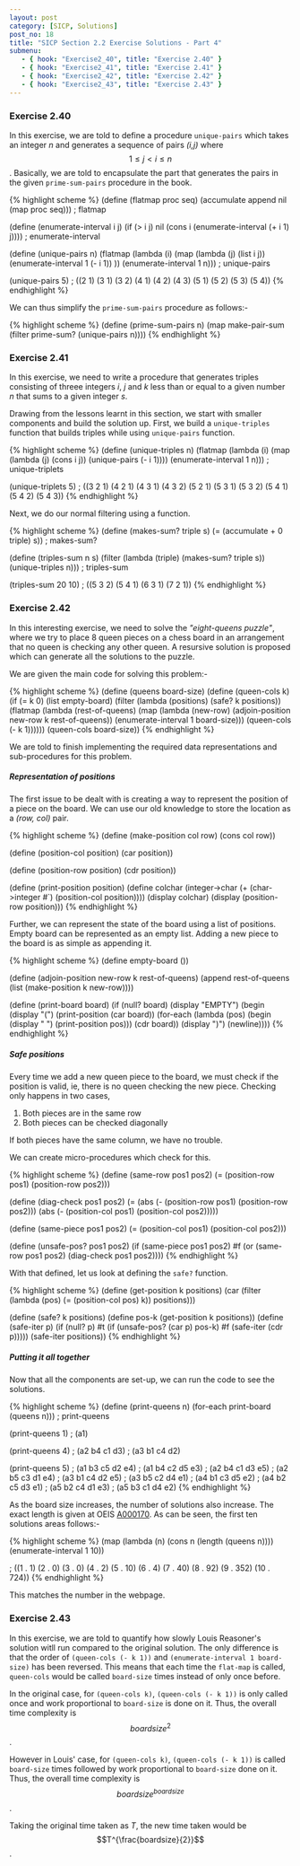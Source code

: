 ```yaml
---
layout: post
category: [SICP, Solutions]
post_no: 18
title: "SICP Section 2.2 Exercise Solutions - Part 4"
submenu:
   - { hook: "Exercise2_40", title: "Exercise 2.40" }
   - { hook: "Exercise2_41", title: "Exercise 2.41" }
   - { hook: "Exercise2_42", title: "Exercise 2.42" }
   - { hook: "Exercise2_43", title: "Exercise 2.43" }
---
```


### Exercise 2.40<a name="Exercise2_40">&nbsp;</a>

In this exercise, we are told to define a procedure `unique-pairs` which takes an integer *n* and generates a sequence of pairs *(i,j)* where $$1\leq j<i\leq n$$. Basically, we are told to encapsulate the part that generates the pairs in the given `prime-sum-pairs` procedure in the book.

<!--excerpt-->

{% highlight scheme %}
(define (flatmap proc seq)
  (accumulate append nil (map proc seq)))
; flatmap

(define (enumerate-interval i j)
  (if (> i j)
      nil
      (cons i (enumerate-interval (+ i 1) j))))
; enumerate-interval

(define (unique-pairs n)
  (flatmap (lambda (i)
             (map (lambda (j)
                    (list i j))
                  (enumerate-interval 1 (- i 1))
             ))
            (enumerate-interval 1 n)))
; unique-pairs

(unique-pairs 5)
; ((2 1) (3 1) (3 2) (4 1) (4 2) (4 3) (5 1) (5 2) (5 3) (5 4))
{% endhighlight %}

We can thus simplify the `prime-sum-pairs` procedure as follows:-

{% highlight scheme %}
(define (prime-sum-pairs n)
  (map make-pair-sum
       (filter prime-sum? (unique-pairs n))))
{% endhighlight %}

### Exercise 2.41<a name="Exercise2_41">&nbsp;</a>

In this exercise, we need to write a procedure that generates triples consisting of threee integers *i*, *j* and *k* less than or equal to a given number *n* that sums to a given integer *s*.

Drawing from the lessons learnt in this section, we start with smaller components and build the solution up. First, we build a `unique-triples` function that builds triples while using `unique-pairs` function.

{% highlight scheme %}
(define (unique-triples n)
  (flatmap (lambda (i)
             (map (lambda (j)
                    (cons i j))
                  (unique-pairs (- i 1))))
           (enumerate-interval 1 n)))
; unique-triplets

(unique-triplets 5)
; ((3 2 1) (4 2 1) (4 3 1) (4 3 2) (5 2 1) (5 3 1) (5 3 2) (5 4 1) (5 4 2) (5 4 3))
{% endhighlight %}

Next, we do our normal filtering using a function.

{% highlight scheme %}
(define (makes-sum? triple s)
  (= (accumulate + 0 triple) s))
; makes-sum?

(define (triples-sum n s)
  (filter (lambda (triple) (makes-sum? triple s))
          (unique-triples n)))
; triples-sum

(triples-sum 20 10)
; ((5 3 2) (5 4 1) (6 3 1) (7 2 1))
{% endhighlight %}

### Exercise 2.42<a name="Exercise2_42">&nbsp;</a>

In this interesting exercise, we need to solve the *"eight-queens puzzle"*, where we try to place 8 queen pieces on a chess board in an arrangement that no queen is checking any other queen. A resursive solution is proposed which can generate all the solutions to the puzzle.

We are given the main code for solving this problem:-

{% highlight scheme %}
(define (queens board-size)
  (define (queen-cols k)
    (if (= k 0)
        (list empty-board)
        (filter
         (lambda (positions) 
           (safe? k positions))
         (flatmap
          (lambda (rest-of-queens)
            (map (lambda (new-row)
                   (adjoin-position 
                    new-row 
                    k 
                    rest-of-queens))
                 (enumerate-interval 
                  1 
                  board-size)))
          (queen-cols (- k 1))))))
  (queen-cols board-size))
{% endhighlight %}

We are told to finish implementing the required data representations and sub-procedures for this problem.

##### Representation of positions

The first issue to be dealt with is creating a way to represent the position of a piece on the board. We can use our old knowledge to store the location as a *(row, col)* pair.

{% highlight scheme %}
(define (make-position col row)
  (cons col row))

(define (position-col position)
  (car position))

(define (position-row position)
  (cdr position))

(define (print-position position)
  (define colchar
    (integer->char
      (+ (char->integer #\`) (position-col position))))
  (display colchar)
  (display (position-row position)))
{% endhighlight %}

Further, we can represent the state of the board using a list of positions. Empty board can be represented as an empty list. Adding a new piece to the board is as simple as appending it.

{% highlight scheme %}
(define empty-board ())

(define (adjoin-position new-row k rest-of-queens)
  (append rest-of-queens (list (make-position k new-row))))

(define (print-board board)
  (if (null? board)
      (display "EMPTY")
      (begin
        (display "(")
	    (print-position (car board))
	    (for-each (lambda (pos)
                    (begin
                      (display " ")
					  (print-position pos)))
                  (cdr board))
        (display ")")
		(newline))))
{% endhighlight %}

##### Safe positions

Every time we add a new queen piece to the board, we must check if the position is valid, ie, there is no queen checking the new piece. Checking only happens in two cases,

1. Both pieces are in the same row
2. Both pieces can be checked diagonally

If both pieces have the same column, we have no trouble.

We can create micro-procedures which check for this.

{% highlight scheme %}
(define (same-row pos1 pos2)
  (= (position-row pos1) (position-row pos2)))

(define (diag-check pos1 pos2)
  (= (abs (- (position-row pos1) (position-row pos2)))
     (abs (- (position-col pos1) (position-col pos2)))))

(define (same-piece pos1 pos2)
  (= (position-col pos1) (position-col pos2)))

(define (unsafe-pos? pos1 pos2)
  (if (same-piece pos1 pos2) #f
      (or (same-row pos1 pos2)
          (diag-check pos1 pos2))))
{% endhighlight %}

With that defined, let us look at defining the `safe?` function.

{% highlight scheme %}
(define (get-position k positions)
  (car (filter (lambda (pos) (= (position-col pos) k))
               positions)))

(define (safe? k positions)
  (define pos-k (get-position k positions))
  (define (safe-iter p)
    (if (null? p)
        #t
        (if (unsafe-pos? (car p) pos-k)
            #f
			(safe-iter (cdr p)))))
  (safe-iter positions))
{% endhighlight %}

##### Putting it all together

Now that all the components are set-up, we can run the code to see the solutions.

{% highlight scheme %}
(define (print-queens n)
  (for-each print-board (queens n)))
; print-queens

(print-queens 1)
; (a1)

(print-queens 4)
; (a2 b4 c1 d3)
; (a3 b1 c4 d2)

(print-queens 5)
; (a1 b3 c5 d2 e4)
; (a1 b4 c2 d5 e3)
; (a2 b4 c1 d3 e5)
; (a2 b5 c3 d1 e4)
; (a3 b1 c4 d2 e5)
; (a3 b5 c2 d4 e1)
; (a4 b1 c3 d5 e2)
; (a4 b2 c5 d3 e1)
; (a5 b2 c4 d1 e3)
; (a5 b3 c1 d4 e2)
{% endhighlight %}

As the board size increases, the number of solutions also increase. The exact length is given at OEIS [A000170](http://oeis.org/A000170). As can be seen, the first ten solutions areas follows:-

{% highlight scheme %}
(map (lambda (n)
       (cons n (length (queens n))))
     (enumerate-interval 1 10))

; ((1 . 1) (2 . 0) (3 . 0) (4 . 2) (5 . 10) (6 . 4) (7 . 40) (8 . 92) (9 . 352) (10 . 724))
{% endhighlight %}

This matches the number in the webpage.

### Exercise 2.43<a name="Exercise2_43">&nbsp;</a>

In this exercise, we are told to quantify how slowly Louis Reasoner's solution witll run compared to the original solution. The only difference is that the order of `(queen-cols (- k 1))` and `(enumerate-interval 1 board-size)` has been reversed. This means that each time the `flat-map` is called, `queen-cols` would be called `board-size` times instead of only once before.

In the original case, for `(queen-cols k)`, `(queen-cols (- k 1))` is only called once and work proportional to `board-size` is done on it. Thus, the overall time complexity is $$boardsize^2$$.

However in Louis' case, for `(queen-cols k)`, `(queen-cols (- k 1))` is called `board-size` times followed by work proportional to `board-size` done on it. Thus, the overall time complexity is $$boardsize^{boardsize}$$.

Taking the original time taken as *T*, the new time taken would be $$T^{\frac{boardsize}{2}}$$.
